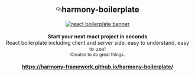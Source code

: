 <article class="markdown-body entry-content p-5" itemprop="text"><h1 align="center"><a id="user-content-harmony-boilerplate" class="anchor" aria-hidden="true" href="#harmony-boilerplate"><svg class="octicon octicon-link" viewBox="0 0 16 16" version="1.1" width="16" height="16" aria-hidden="true"><path fill-rule="evenodd" d="M4 9h1v1H4c-1.5 0-3-1.69-3-3.5S2.55 3 4 3h4c1.45 0 3 1.69 3 3.5 0 1.41-.91 2.72-2 3.25V8.59c.58-.45 1-1.27 1-2.09C10 5.22 8.98 4 8 4H4c-.98 0-2 1.22-2 2.5S3 9 4 9zm9-3h-1v1h1c1 0 2 1.22 2 2.5S13.98 12 13 12H9c-.98 0-2-1.22-2-2.5 0-.83.42-1.64 1-2.09V6.25c-1.09.53-2 1.84-2 3.25C6 11.31 7.55 13 9 13h4c1.45 0 3-1.69 3-3.5S14.5 6 13 6z"></path></svg></a><strong>harmony-boilerplate</strong></h1>
<div align="center">
<a target="_blank" rel="noopener noreferrer" href="https://github.com/harmony-framework/harmony-boilerplate/blob/master/harmony-logo.png"><img src="https://github.com/harmony-framework/harmony-boilerplate/raw/master/harmony-logo.png" alt="react boilerplate banner" align="center" style="max-width:100%;"></a>
</div>
<br>
<div align="center"><strong>Start your next react project in seconds</strong></div>
<div align="center">React boilerplate including client and server side. easy to understand, easy to use!</div>
<div align="center">
  <sub>Created to do great things.</sub>
</div>
<br>
<div align="center">
<b><a href="https://harmony-framework.github.io/harmony-boilerplate/" rel="nofollow">https://harmony-framework.github.io/harmony-boilerplate/</a></b>
</div>
</article>

